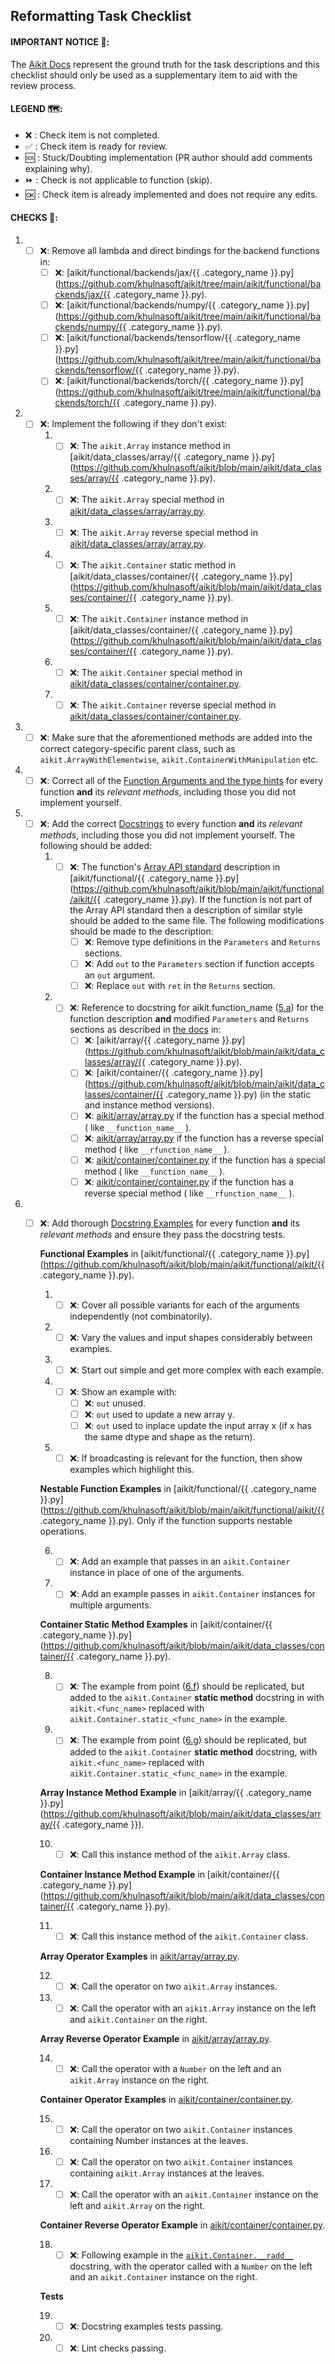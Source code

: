 
## Reformatting Task Checklist
#### IMPORTANT NOTICE 🚨:
The [Aikit Docs](https://unify.ai/docs/aikit/) represent the ground truth for the task descriptions and this checklist should only be used as a supplementary item to aid with the review process.

#### LEGEND 🗺:
- ❌ :  Check item is not completed.
- ✅ :  Check item is ready for review.
- 🆘 :  Stuck/Doubting implementation (PR author should add comments explaining why).
- ⏩ :  Check is not applicable to function (skip).
- 🆗 :  Check item is already implemented and does not require any edits.

#### CHECKS 📑:
1. - [ ] ❌:  Remove all lambda and direct bindings for the backend functions in:
       - [ ] ❌: [aikit/functional/backends/jax/{{ .category_name }}.py](https://github.com/khulnasoft/aikit/tree/main/aikit/functional/backends/jax/{{ .category_name }}.py).
       - [ ] ❌: [aikit/functional/backends/numpy/{{ .category_name }}.py](https://github.com/khulnasoft/aikit/tree/main/aikit/functional/backends/numpy/{{ .category_name }}.py).
       - [ ] ❌: [aikit/functional/backends/tensorflow/{{ .category_name }}.py](https://github.com/khulnasoft/aikit/tree/main/aikit/functional/backends/tensorflow/{{ .category_name }}.py).
       - [ ] ❌: [aikit/functional/backends/torch/{{ .category_name }}.py](https://github.com/khulnasoft/aikit/tree/main/aikit/functional/backends/torch/{{ .category_name }}.py).
2. - [ ] ❌: Implement the following if they don't exist:
       1. - [ ]  ❌: The `aikit.Array` instance method in [aikit/data_classes/array/{{ .category_name }}.py](https://github.com/khulnasoft/aikit/blob/main/aikit/data_classes/array/{{ .category_name }}.py).
       2. - [ ]  ❌: The `aikit.Array` special method in [aikit/data_classes/array/array.py](https://github.com/khulnasoft/aikit/blob/main/aikit/data_classes/array/array.py).
       3. - [ ]  ❌: The `aikit.Array` reverse special method in [aikit/data_classes/array/array.py](https://github.com/khulnasoft/aikit/blob/main/aikit/data_classes/array/array.py).
       4. - [ ] ❌: The `aikit.Container` static method in [aikit/data_classes/container/{{ .category_name }}.py](https://github.com/khulnasoft/aikit/blob/main/aikit/data_classes/container/{{ .category_name }}.py).
       5. - [ ] ❌: The `aikit.Container` instance method in [aikit/data_classes/container/{{ .category_name }}.py](https://github.com/khulnasoft/aikit/blob/main/aikit/data_classes/container/{{ .category_name }}.py).
       6. - [ ]  ❌:  The `aikit.Container` special method in [aikit/data_classes/container/container.py](https://github.com/khulnasoft/aikit/blob/main/aikit/data_classes/container/container.py).
       7. - [ ]  ❌: The `aikit.Container` reverse special method in [aikit/data_classes/container/container.py](https://github.com/khulnasoft/aikit/blob/main/aikit/data_classes/container/container.py).
3. - [ ] ❌:  Make sure that the aforementioned methods are added into the correct category-specific parent class, such as  `aikit.ArrayWithElementwise`,  `aikit.ContainerWithManipulation`  etc.
4. - [ ] ❌:  Correct all of the  [Function Arguments and the type hints](https://unify.ai/docs/aikit/overview/deep_dive/function_arguments.html#function-arguments) for every function  **and**  its  _relevant methods_, including those you did not implement yourself.
5. - [ ] ❌: Add the correct  [Docstrings](https://unify.ai/docs/aikit/overview/deep_dive/docstrings.html#docstrings)  to every function  **and**  its  _relevant methods_, including those you did not implement yourself. The following should be added:
       1. - [ ] ❌:   <a name="ref1"></a> The function's [Array API standard](https://data-apis.org/array-api/latest/index.html) description in [aikit/functional/{{ .category_name }}.py](https://github.com/khulnasoft/aikit/blob/main/aikit/functional/aikit/{{ .category_name }}.py). If the function is not part of the Array API standard then a description of similar style should be added to the same file.
	The following modifications should be made to the description:
              - [ ] ❌:  Remove type definitions in the `Parameters` and `Returns` sections.
              - [ ] ❌:  Add `out` to the `Parameters` section if function accepts an `out` argument.
              - [ ] ❌:  Replace `out` with `ret` in the `Returns` section.
       2. - [ ] ❌:  Reference to docstring for aikit.function_name ([5.a](#ref1)) for the function description **and** modified `Parameters` and `Returns` sections as described in [the docs](https://unify.ai/docs/aikit/overview/deep_dive/docstrings.html#docstrings) in:
              - [ ] ❌:  [aikit/array/{{ .category_name }}.py](https://github.com/khulnasoft/aikit/blob/main/aikit/data_classes/array/{{ .category_name }}.py).
              - [ ] ❌:  [aikit/container/{{ .category_name }}.py](https://github.com/khulnasoft/aikit/blob/main/aikit/data_classes/container/{{ .category_name }}.py) (in the static and instance method versions).
              - [ ] ❌:   [aikit/array/array.py](https://github.com/khulnasoft/aikit/blob/main/aikit/data_classes/array/array.py) if the function has a special method  ( like `__function_name__` ).
              - [ ] ❌:  [aikit/array/array.py](https://github.com/khulnasoft/aikit/blob/main/aikit/data_classes/array/array.py) if the function has a reverse special method  ( like `__rfunction_name__` ).
              - [ ] ❌: [aikit/container/container.py](https://github.com/khulnasoft/aikit/blob/main/aikit/data_classes/container/container.py) if the function has a special method ( like `__function_name__` ).
              - [ ] ❌:  [aikit/container/container.py](https://github.com/khulnasoft/aikit/blob/main/aikit/data_classes/container/container.py) if the function has a reverse special method  ( like `__rfunction_name__` ).
6. - [ ] ❌: Add thorough  [Docstring Examples](https://unify.ai/docs/aikit/overview/deep_dive/docstring_examples.html#docstring-examples)  for every function  **and**  its  _relevant methods_  and ensure they pass the docstring tests.

		**Functional Examples** in [aikit/functional/{{ .category_name }}.py](https://github.com/khulnasoft/aikit/blob/main/aikit/functional/aikit/{{ .category_name }}.py).

		1. - [ ] ❌: Cover all possible variants for each of the arguments independently (not combinatorily).
	 	2. - [ ] ❌: Vary the values and input shapes considerably between examples.
	 	3. - [ ] ❌: Start out simple and get more complex with each example.
	 	4. - [ ] ❌: Show an example with:
			   - [ ] ❌: `out` unused.
			   - [ ] ❌: `out` used to update a new array y.
			   - [ ] ❌: `out` used to inplace update the input array x (if x has the same dtype and shape as the return).
	 	5. - [ ] ❌: If broadcasting is relevant for the function, then show examples which highlight this.

		**Nestable Function Examples** in [aikit/functional/{{ .category_name }}.py](https://github.com/khulnasoft/aikit/blob/main/aikit/functional/aikit/{{ .category_name }}.py).
		Only if the function supports nestable operations.

	 	6. - [ ] ❌: <a name="ref2"></a> Add an example that passes in an  `aikit.Container`  instance in place of one of the arguments.
	 	7. - [ ] ❌: <a name="ref3"></a> Add an example passes in  `aikit.Container`  instances for multiple arguments.

		**Container Static Method Examples** in [aikit/container/{{ .category_name }}.py](https://github.com/khulnasoft/aikit/blob/main/aikit/data_classes/container/{{ .category_name }}.py).

	 	8. - [ ] ❌: The example from point ([6.f](#ref2)) should be replicated, but added to the  `aikit.Container`  **static method** docstring in with  `aikit.<func_name>`  replaced with  `aikit.Container.static_<func_name>`  in the example.
	 	9. - [ ] ❌: The example from point ([6.g](#ref3)) should be replicated, but added to the  `aikit.Container`  **static method** docstring, with  `aikit.<func_name>`  replaced with  `aikit.Container.static_<func_name>`  in the example.

		**Array Instance Method Example** in [aikit/array/{{ .category_name }}.py](https://github.com/khulnasoft/aikit/blob/main/aikit/data_classes/array/{{ .category_name }}).

		10. - [ ] ❌: Call this instance method of the  `aikit.Array`  class.

		**Container Instance Method Example** in [aikit/container/{{ .category_name }}.py](https://github.com/khulnasoft/aikit/blob/main/aikit/data_classes/container/{{ .category_name }}.py).

		11. - [ ] ❌: Call this instance method of the  `aikit.Container`  class.

		**Array Operator Examples** in [aikit/array/array.py](https://github.com/khulnasoft/aikit/blob/main/aikit/data_classes/array/array.py).

		12. - [ ] ❌: Call the operator on two  `aikit.Array`  instances.
	 	13. - [ ] ❌: Call the operator with an  `aikit.Array`  instance on the left and  `aikit.Container`  on the right.

		**Array Reverse Operator Example** in [aikit/array/array.py](https://github.com/khulnasoft/aikit/blob/main/aikit/data_classes/array/array.py).

		14.  - [ ] ❌: Call the operator with a  `Number`  on the left and an  `aikit.Array`  instance on the right.

		**Container Operator Examples** in [aikit/container/container.py](https://github.com/khulnasoft/aikit/blob/main/aikit/data_classes/container/container.py).

		15. - [ ] ❌: Call the operator on two `aikit.Container` instances containing Number instances at the leaves.
	 	16. - [ ] ❌: Call the operator on two `aikit.Container` instances containing `aikit.Array` instances at the leaves.
	 	17. - [ ] ❌: Call the operator with an `aikit.Container` instance on the left and `aikit.Array` on the right.

		**Container Reverse Operator Example** in [aikit/container/container.py](https://github.com/khulnasoft/aikit/blob/main/aikit/data_classes/container/container.py).

		18. - [ ] ❌: Following example in the [`aikit.Container.__radd__`](https://github.com/khulnasoft/aikit/blob/e28a3cfd8a4527066d0d92d48a9e849c9f367a39/aikit/container/container.py#L173) docstring, with the operator called with a `Number` on the left and an `aikit.Container` instance on the right.

		**Tests**

		19. - [ ] ❌: Docstring examples tests passing.
		20. - [ ] ❌: Lint checks passing.
